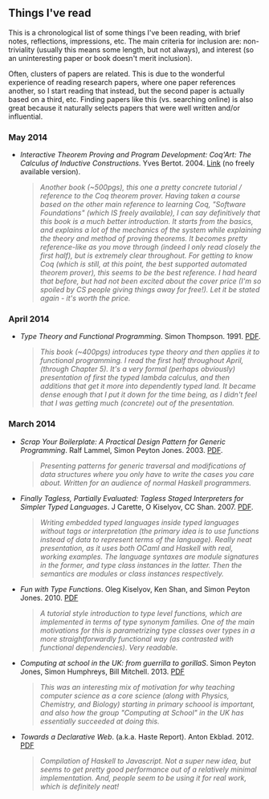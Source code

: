 ## Things I've read

This is a chronological list of some things I've been reading, with
brief notes, reflections, impressions, etc. The main criteria for
inclusion are: non-triviality (usually this means some length, but not
always), and interest (so an uninteresting paper or book doesn't merit
inclusion).

Often, clusters of papers are related. This is due to the wonderful
experience of reading research papers, where one paper references
another, so I start reading that instead, but the second paper is
actually based on a third, etc. Finding papers like this (vs. searching
online) is also great because it naturally selects papers that were
well written and/or influential.

### May 2014

- _Interactive Theorem Proving and Program Development: Coq'Art: The Calculus of Inductive Constructions_. Yves Bertot. 2004. [Link](http://www.labri.fr/perso/casteran/CoqArt/) (no freely available version).

    > _Another book (~500pgs), this one a pretty concrete tutorial /
    > reference to the Coq theorem prover. Having taken a course based
    > on the other main reference to learning Coq, "Software
    > Foundations" (which IS freely available), I can say definitively
    > that this book is a much better introduction. It starts from the
    > basics, and explains a lot of the mechanics of the system while
    > explaining the theory and method of proving theorems. It becomes
    > pretty reference-like as you move through (indeed I only read
    > closely the first half), but is extremely clear throughout. For
    > getting to know Coq (which is still, at this point, the best
    > supported automated theorem prover), this seems to be the best
    > reference. I had heard that before, but had not been excited
    > about the cover price (I'm so spoiled by CS people giving things
    > away for free!). Let it be stated again - it's worth the price._

### April 2014

- _Type Theory and Functional Programming_. Simon Thompson. 1991. [PDF](http://www.cs.kent.ac.uk/people/staff/sjt/TTFP/ttfp.pdf).

    > _This book (~400pgs) introduces type theory and then applies it
    > to functional programming. I read the first half throughout
    > April, (through Chapter 5). It's a very formal (perhaps
    > obviously) presentation of first the typed lambda calculus, and
    > then additions that get it more into dependently typed land. It
    > became dense enough that I put it down for the time being, as I
    > didn't feel that I was getting much (concrete) out of the
    > presentation._

### March 2014

- _Scrap Your Boilerplate: A Practical Design Pattern for Generic Programming_. Ralf Lammel, Simon Peyton Jones. 2003. [PDF](http://www.ldpreload.com/p/syb/hmap.pdf).

    > _Presenting patterns for generic traversal and modifications of
    > data structures where you only have to write the cases you care
    > about. Written for an audience of normal Haskell programmers._

- _Finally Tagless, Partially Evaluated: Tagless Staged Interpreters for Simpler Typed Languages_. J Carette, O Kiselyov, CC Shan. 2007. [PDF](http://okmij.org/ftp/tagless-final/JFP.pdf).

    > _Writing embedded typed languages inside typed languages without
    > tags or interpretation (the primary idea is to use functions
    > instead of data to represent terms of the language). Really neat
    > presentation, as it uses both OCaml and Haskell with real,
    > working examples. The language syntaxes are module signatures in
    > the former, and type class instances in the latter. Then the
    > semantics are modules or class instances respectively._

- _Fun with Type Functions_. Oleg Kiselyov, Ken Shan, and Simon Peyton Jones. 2010. [PDF](http://research.microsoft.com/~simonpj/papers/assoc-types/fun-with-type-funs/typefun.pdf)

    > _A tutorial style introduction to type level functions, which
    > are implemented in terms of type synonym families. One of the
    > main motivations for this is parametrizing type classes over
    > types in a more straightforwardly functional way (as contrasted
    > with functional dependencies). Very readable._

- _Computing at school in the UK: from guerrilla to gorillaS_. Simon Peyton Jones, Simon Humphreys, Bill Mitchell. 2013. [PDF](http://research.microsoft.com/en-us/um/people/simonpj/papers/cas/ComputingAtSchoolCACM.pdf)

    > _This was an interesting mix of motivation for why teaching
    > computer science as a core science (along with Physics,
    > Chemistry, and Biology) starting in primary schoool is
    > important, and also how the group "Computing at School" in the
    > UK has essentially succeeded at doing this._


- _Towards a Declarative Web_. (a.k.a. Haste Report). Anton Ekblad. 2012. [PDF](http://ekblad.cc/hastereport.pdf)

    > _Compilation of Haskell to Javascript. Not a super new idea, but
    > seems to get pretty good performance out of a relatively minimal
    > implementation. And, people seem to be using it for real work,
    > which is definitely neat!_
